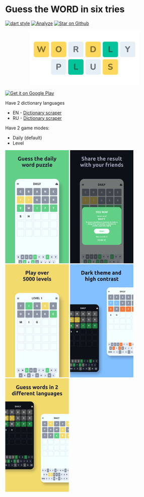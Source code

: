 # Guess the **WORD** in six tries
[![dart style](https://img.shields.io/badge/style-carapacik__lints%20-brightgreen?logo=dart)](https://pub.dev/packages/carapacik_lints)
[![Analyze](https://github.com/Carapacik/WordlyPlus/actions/workflows/analyze.yml/badge.svg?branch=main)](https://github.com/Carapacik/WordlyPlus/actions/workflows/analyze.yml)
[![Star on Github](https://img.shields.io/github/stars/Carapacik/WordlyPlus?logo=github)](https://github.com/Carapacik/WordlyPlus)
<p align="center"><img src="./assets/images/splash.png" alt="Wordly Plus Logo" width="70%" /></p>

<a href='https://play.google.com/store/apps/details?id=com.carapacik.wordly'><img alt='Get it on Google Play' src='https://play.google.com/intl/en_us/badges/images/generic/en_badge_web_generic.png' height='90px'/></a>

Have 2 dictionary languages
- EN  - [Dictionary scraper](https://github.com/Carapacik/cambridge-dictionary-scraper)
- RU  - [Dictionary scraper](https://github.com/Carapacik/gufo-me-dictionary-scraper)

Have 2 game modes:
- Daily (default)
- Level

<img src="./.github/readme/1.png" width="40%" /> <img src="./.github/readme/2.png" width="40%" />
<img src="./.github/readme/3.png" width="40%" /> <img src="./.github/readme/4.png" width="40%" />
<img src="./.github/readme/5.png" width="40%" />